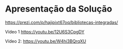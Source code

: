 # Apresentação da Solução

https://prezi.com/p/hajipixt67oq/bibliotecas-integradas/


Vídeo 1
https://youtu.be/12U6S3CpgDY


Vídeo 2:
https://youtu.be/W4hi3BQrqXU
